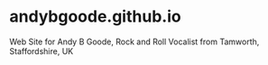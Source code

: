 # andybgoode.github.io
Web Site for Andy B Goode, Rock and Roll Vocalist from Tamworth, Staffordshire, UK
